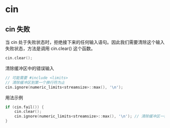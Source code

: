 # cin

## cin 失败

当 cin 处于失败状态时，拒绝接下来的任何输入语句。因此我们需要清除这个输入失败状态，方法是调用 cin.clear() 这个函数。

```c++
cin.clear();
```

清除缓冲区中的错误输入

```c++
// 可能需要 #include <limits>
// 清除缓冲区到第一个换行符为止
cin.ignore(numeric_limits<streamsize>::max(), '\n');
```

用法示例

```c++
if (cin.fail()) {
    cin.clear();
    cin.ignore(numeric_limits<streamsize>::max(), '\n'); // 清除缓冲区一行字符
}
```
